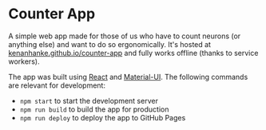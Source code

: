 # Counter App

A simple web app made for those of us who have to count neurons (or anything else) and
want to do so ergonomically. It's hosted at
[kenanhanke.github.io/counter-app](https://kenanhanke.github.io/counter-app/) and fully
works offline (thanks to service workers).

The app was built using [React](https://reactjs.org/) and [Material-UI](https://material-ui.com/).
The following commands are relevant for development:

- `npm start` to start the development server
- `npm run build` to build the app for production
- `npm run deploy` to deploy the app to GitHub Pages
